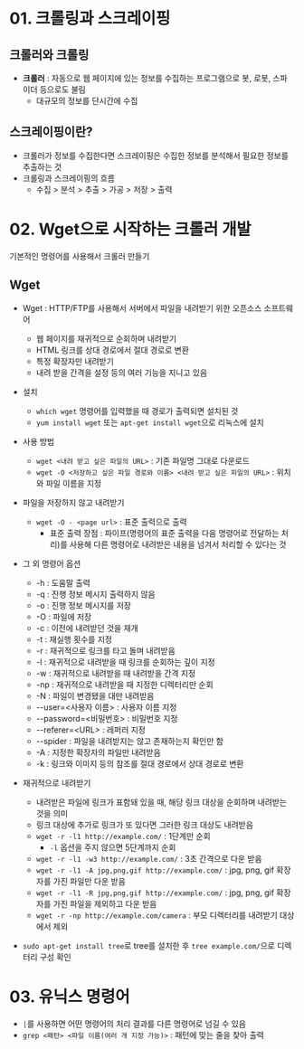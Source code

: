 # 01. 크롤링과 스크레이핑

## 크롤러와 크롤링

- **크롤러** : 자동으로 웹 페이지에 있는 정보를 수집하는 프로그램으로 봇, 로봇, 스파이더 등으로도 불림
  - 대규모의 정보를 단시간에 수집

## 스크레이핑이란?

- 크롤러가 정보를 수집한다면 스크레이핑은 수집한 정보를 분석해서 필요한 정보를 추출하는 것
- 크롤링과 스크레이핑의 흐름
  - 수집 > 분석 > 추출 > 가공 > 저장 > 출력

# 02. Wget으로 시작하는 크롤러 개발

기본적인 명령어를 사용해서 크롤러 만들기

## Wget

- Wget : HTTP/FTP를 사용해서 서버에서 파일을 내려받기 위한 오픈소스 소프트웨어
  - 웹 페이지를 재귀적으로 순회하며 내려받기
  - HTML 링크를 상대 경로에서 절대 경로로 변환
  - 특정 확장자만 내려받기
  - 내려 받을 간격을 설정 등의 여러 기능을 지니고 있음
- 설치
  - `which wget` 명령어를 입력했을 때 경로가 출력되면 설치된 것
  - `yum install wget` 또는 `apt-get install wget`으로 리눅스에 설치
- 사용 방법
  - `wget <내려 받고 싶은 파일의 URL>` : 기존 파일명 그대로 다운로드
  - `wget -O <저장하고 싶은 파일 경로와 이름> <내려 받고 싶은 파일의 URL>` : 위치와 파일 이름을 지정
- 파일을 저장하지 않고 내려받기
  - `wget -O - <page url>` : 표준 출력으로 출력
    - 표준 출력 장점 : 파이프(명령어의 표준 출력을 다음 명령어로 전달하는 처리)를 사용해 다른 명령어로 내려받은 내용을 넘겨서 처리할 수 있다는 것
- 그 외 명령어 옵션
  - -h : 도움말 출력
  - -q : 진행 정보 메시지 출력하지 않음
  - -o : 진행 정보 메시지를 저장
  - -O : 파일에 저장
  - -c : 이전에 내려받던 것을 재개
  - -t : 재실행 횟수를 지정
  - -r : 재귀적으로 링크를 타고 돌며 내려받음
  - -l : 재귀적으로 내려받을 때 링크를 순회하는 깊이 지정
  - -w : 재귀적으로 내려받을 때 내려받을 간격 지정
  - -np : 재귀적으로 내려받을 때 지정한 디렉터리만 순회
  - -N : 파일이 변경됐을 대만 내려받음
  - --user=<사용자 이름> : 사용자 이름 지정
  - --password=<비밀번호> : 비밀번호 지정
  - --referer=\<URL> : 레퍼러 지정
  - --spider : 파일을 내려받지는 않고 존재하는지 확인만 함
  - -A : 지정한 확장자의 파일만 내려받음
  - -k : 링크와 이미지 등의 참조를 절대 경로에서 상대 경로로 변환

- 재귀적으로 내려받기
  - 내려받은 파일에 링크가 표함돼 있을 때, 해당 링크 대상을 순회하며 내려받는 것을 의미
  - 링크 대상에 추가로 링크가 또 있다면 그러한 링크 대상도 내려받음
  - `wget -r -l1 http://example.com/` : 1단계만 순회
    - `-l` 옵션을 주지 않으면 5단계까지 순회
  - `wget -r -l1 -w3 http://example.com/` : 3초 간격으로 다운 받음
  - `wget -r -l1 -A jpg,png,gif http://example.com/` : jpg, png, gif 확장자를 가진 파일만 다운 받음
  - `wget -r -l1 -R jpg,png,gif http://example.com/` : jpg, png, gif 확장자를 가진 파일을 제외하고 다운 받음
  - `wget -r -np http://example.com/camera` : 부모 디렉터리를 내려받기 대상에서 제외
- `sudo apt-get install tree`로 tree를 설치한 후 `tree example.com/`으로 디렉터리 구성 확인

# 03. 유닉스 명령어

- `|`를 사용하면 어떤 명령어의 처리 결과를 다른 명령어로 넘길 수 있음
- `grep <패턴> <파일 이름(여러 개 지정 가능)>` : 패턴에 맞는 줄을 찾아 출력



